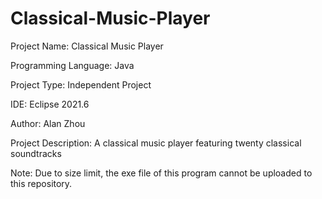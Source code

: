 # Classical-Music-Player

Project Name: Classical Music Player

Programming Language: Java

Project Type: Independent Project

IDE: Eclipse 2021.6

Author: Alan Zhou

Project Description: A classical music player featuring twenty classical soundtracks

Note: Due to size limit, the exe file of this program cannot be uploaded to this repository.

